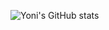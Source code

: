 ![Yoni's GitHub stats](https://github-readme-stats.vercel.app/api?username=MyoniM&show_icons=true&theme=radical)
